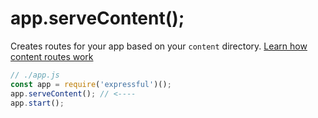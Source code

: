 # app.serveContent();

Creates routes for your app based on your `content` directory.
[Learn how content routes work](./content-routes.md)

```javascript
// ./app.js
const app = require('expressful')();
app.serveContent(); // <----
app.start();
```
